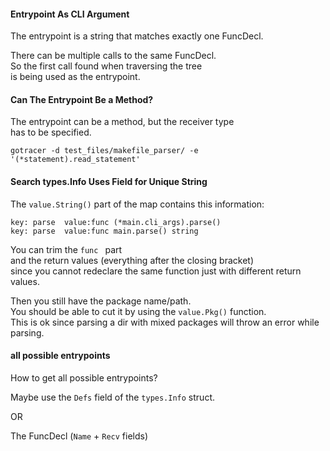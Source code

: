 #### Entrypoint As CLI Argument

The entrypoint is a string that matches exactly one FuncDecl.

There can be multiple calls to the same FuncDecl.\
So the first call found when traversing the tree \
is being used as the entrypoint.

#### Can The Entrypoint Be a Method?

The entrypoint can be a method, but the receiver type \
has to be specified.

```
gotracer -d test_files/makefile_parser/ -e '(*statement).read_statement'
```

#### Search types.Info Uses Field for Unique String

The `value.String()` part of the map contains this information:
```
key: parse	value:func (*main.cli_args).parse()
key: parse	value:func main.parse() string
```

You can trim the `func ` part \
and the return values (everything after the closing bracket) \
since you cannot redeclare the same function just with different return values.

Then you still have the package name/path.\
You should be able to cut it by using the `value.Pkg()` function.\
This is ok since parsing a dir with mixed packages will throw an error while parsing.

#### all possible entrypoints

How to get all possible entrypoints?

Maybe use the `Defs` field of the `types.Info` struct.

OR

The FuncDecl (`Name` + `Recv` fields)

